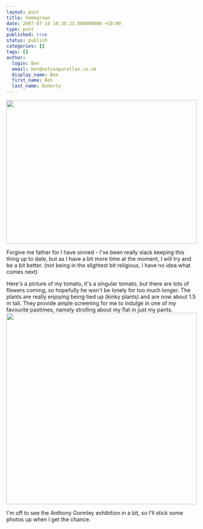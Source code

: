 ```yaml
---
layout: post
title: homegrown
date: 2007-07-14 10:36:23.000000000 +10:00
type: post
published: true
status: publish
categories: []
tags: []
author:
  login: Ben
  email: ben@notionparallax.co.uk
  display_name: Ben
  first_name: Ben
  last_name: Doherty
---
```

<p><img src="{{ site.baseurl }}/assets/n541400612_786535_5655.jpg" height="375" width="500" /></p>
<p>Forgive me father for I have sinned - I've been really slack keeping this thing up to date, but as I have a bit more time at the moment, I will try and be a bit better. (not being in the slightest bit religious, I have no idea what comes next)</p>
<p>Here's a picture of my tomato, it's a singular tomato, but there are lots of flowers coming, so hopefully he won't be lonely for too much longer. The plants are really enjoying being tied up (kinky plants) and are now about 1.5 m tall. They provide ample screening for me to indulge in one of my favourite pastimes, namely strolling about my flat in just my pants.<img src="{{ site.baseurl }}/assets/n541400612_786532_4970.jpg" width="500" /></p>
<p>I'm off to see the Anthony Gormley exhibition in a bit, so I'll stick some photos up when I get the chance.</p>
